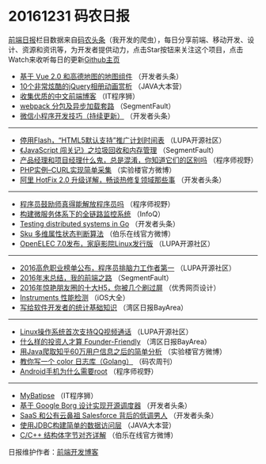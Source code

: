 # 20161231 码农日报

[前端日报](http://caibaojian.com/c/news)栏目数据来自[码农头条](http://hao.caibaojian.com/)（我开发的爬虫），每日分享前端、移动开发、设计、资源和资讯等，为开发者提供动力，点击Star按钮来关注这个项目，点击Watch来收听每日的更新[Github主页](https://github.com/kujian/frontendDaily)
* [基于 Vue 2.0 和高德地图的地图组件](http://hao.caibaojian.com/20199.html) （开发者头条）
* [10个非常炫酷的jQuery相册动画赏析](http://hao.caibaojian.com/20214.html) （JAVA大本营）
* [收集优质的中文前端博客](http://hao.caibaojian.com/20185.html) （IT程序狮）
* [webpack 分包及异步加载套路](http://hao.caibaojian.com/20170.html) （SegmentFault）
* [微信小程序开发技巧（持续更新）](http://hao.caibaojian.com/20204.html) （开发者头条）

***
* [停用Flash，“HTML5默认支持”推广计划时间表](http://hao.caibaojian.com/20195.html) （LUPA开源社区）
* [《JavaScript 闯关记》之垃圾回收和内存管理](http://hao.caibaojian.com/20172.html) （SegmentFault）
* [产品经理和项目经理什么鬼，总是混淆，你知道它们的区别吗](http://hao.caibaojian.com/20208.html) （程序师视野）
* [PHP实例&#8211;CURL实现简单采集](http://hao.caibaojian.com/20180.html) （实验楼官方微博）
* [阿里 HotFix 2.0 升级详解，畅谈热修复领域那些事](http://hao.caibaojian.com/20198.html) （开发者头条）

***
* [程序员鼓励师真得能解放程序员吗](http://hao.caibaojian.com/20209.html) （程序师视野）
* [构建微服务体系下的全链路监控系统](http://hao.caibaojian.com/20226.html) （InfoQ）
* [Testing distributed systems in Go](http://hao.caibaojian.com/20202.html) （开发者头条）
* [Sku 多维属性状态判断算法](http://hao.caibaojian.com/20192.html) （伯乐在线官方微博）
* [OpenELEC 7.0发布，家庭影院Linux发行版](http://hao.caibaojian.com/20144.html) （LUPA开源社区）

***
* [2016高危职业榜单公布，程序员排脑力工作者第一](http://hao.caibaojian.com/20145.html) （LUPA开源社区）
* [2016年末总结，我的前端之路](http://hao.caibaojian.com/20173.html) （SegmentFault）
* [2016年惊艳朋友圈的十大H5，你被几个刷过屏](http://hao.caibaojian.com/20206.html) （优秀网页设计）
* [Instruments 性能检测](http://hao.caibaojian.com/20128.html) （iOS大全）
* [写给软件开发者的统计基础知识](http://hao.caibaojian.com/20224.html) （湾区日报BayArea）

***
* [Linux操作系统首次支持QQ视频通话](http://hao.caibaojian.com/20197.html) （LUPA开源社区）
* [什么样的投资人才算 Founder-Friendly](http://hao.caibaojian.com/20225.html) （湾区日报BayArea）
* [用Java爬取知乎60万用户信息之后的简单分析](http://hao.caibaojian.com/20181.html) （实验楼官方微博）
* [教你写一个 color 日志库（Golang）](http://hao.caibaojian.com/20165.html) （码农周刊）
* [Android手机为什么需要root](http://hao.caibaojian.com/20210.html) （程序师视野）

***
* [MyBatipse](http://hao.caibaojian.com/20184.html) （IT程序狮）
* [基于 Google Borg 设计实现开源调度器](http://hao.caibaojian.com/20200.html) （开发者头条）
* [SaaS 和公有云鼻祖 Salesforce 背后的低调男人](http://hao.caibaojian.com/20201.html) （开发者头条）
* [使用JDBC构建简单的数据访问层](http://hao.caibaojian.com/20212.html) （JAVA大本营）
* [C/C++ 结构体字节对齐详解](http://hao.caibaojian.com/20191.html) （伯乐在线官方微博）

日报维护作者：[前端开发博客](http://caibaojian.com/) 